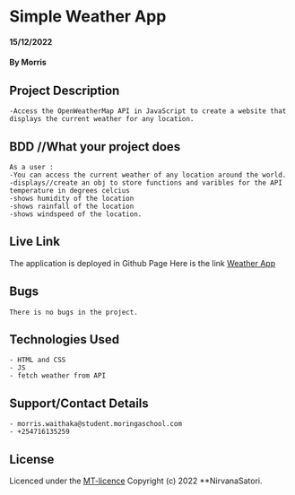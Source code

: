 # Simple Weather App
#### 15/12/2022
#### By Morris

## Project Description
    -Access the OpenWeatherMap API in JavaScript to create a website that displays the current weather for any location.

## BDD //What your project does
    As a user :
    -You can access the current weather of any location around the world.
    -displays//create an obj to store functions and varibles for the API temperature in degrees celcius
    -shows humidity of the location
    -shows rainfall of the location
    -shows windspeed of the location.
    

## Live Link
The application is deployed in Github Page
Here is the link [Weather App](https://github.com/NirvanaSatori/phase-1-project-weather-app)

## Bugs
    There is no bugs in the project.

## Technologies Used
    - HTML and CSS
    - JS
    - fetch weather from API

## Support/Contact Details
    - morris.waithaka@student.moringaschool.com
    - +254716135259

## License
Licenced under the [MT-licence](https://github.com/NirvanaSatori/phase-1-project-weather-app/blob/main/LICENSE) Copyright (c) 2022 **NirvanaSatori.